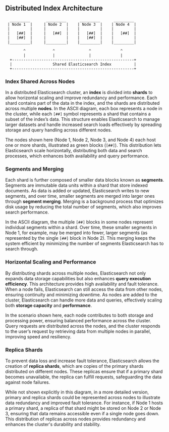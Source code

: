 ## Distributed Index Architecture

```
  _________       _________      _________      _________
 | Node 1  |     | Node 2  |    | Node 3  |    | Node 4  |
 |         |     |         |    |         |    |         |
 |   [##]  |     |   [##]  |    |   [##]  |    |   [##]  |
 |   [##]  |     |         |    |   [##]  |    |         |
 |_________|     |_________|    |_________|    |_________|

        ^            ^               ^             ^
        |            |               |             |
  +------------------------------------------------------+
  |                  Shared Elasticsearch Index          |
  +------------------------------------------------------+
```

### Index Shared Across Nodes

In a distributed Elasticsearch cluster, an **index** is divided into **shards** to allow horizontal scaling and improve redundancy and performance. Each shard contains part of the data in the index, and the shards are distributed across multiple **nodes**. In the ASCII diagram, each box represents a node in the cluster, while each `[##]` symbol represents a shard that contains a subset of the index’s data. This structure enables Elasticsearch to manage larger datasets and handle increased search loads effectively by spreading storage and query handling across different nodes.

The nodes shown here (Node 1, Node 2, Node 3, and Node 4) each host one or more shards, illustrated as green blocks (`[##]`). This distribution lets Elasticsearch scale horizontally, distributing both data and search processes, which enhances both availability and query performance.

### Segments and Merging

Each shard is further composed of smaller data blocks known as **segments**. Segments are immutable data units within a shard that store indexed documents. As data is added or updated, Elasticsearch writes to new segments, and over time, smaller segments are merged into larger ones through **segment merging**. Merging is a background process that optimizes disk usage by reducing the total number of segments, which also improves search performance.

In the ASCII diagram, the multiple `[##]` blocks in some nodes represent individual segments within a shard. Over time, these smaller segments in Node 1, for example, may be merged into fewer, larger segments (as represented by the single `[##]` block in Node 2). This merging keeps the system efficient by minimizing the number of segments Elasticsearch has to search through.

### Horizontal Scaling and Performance

By distributing shards across multiple nodes, Elasticsearch not only expands data storage capabilities but also enhances **query execution efficiency**. This architecture provides high availability and fault tolerance. When a node fails, Elasticsearch can still access the data from other nodes, ensuring continuity and minimizing downtime. As nodes are added to the cluster, Elasticsearch can handle more data and queries, effectively scaling both **storage capacity** and **performance**.

In the scenario shown here, each node contributes to both storage and processing power, ensuring balanced performance across the cluster. Query requests are distributed across the nodes, and the cluster responds to the user’s request by retrieving data from multiple nodes in parallel, improving speed and resiliency.

### Replica Shards

To prevent data loss and increase fault tolerance, Elasticsearch allows the creation of **replica shards**, which are copies of the primary shards distributed on different nodes. These replicas ensure that if a primary shard becomes unavailable, the replica can fulfill requests, safeguarding the data against node failures. 

While not shown explicitly in this diagram, in a more detailed version, primary and replica shards could be represented across nodes to illustrate data redundancy and improved fault tolerance. For instance, if Node 1 hosts a primary shard, a replica of that shard might be stored on Node 2 or Node 3, ensuring that data remains accessible even if a single node goes down. This distribution of replicas across nodes provides redundancy and enhances the cluster's durability and stability.
